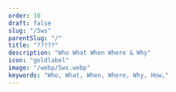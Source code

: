```yaml
---
order: 10
draft: false
slug: "/5ws"
parentSlug: "/"
title: "?????"
description: "Who What When Where & Why"
icon: "goldlabel"
image: "/webp/5ws.webp"
keywords: "Who, What, When, Where, Why, How,"
---
```

